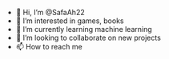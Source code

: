 - 👋 Hi, I’m @SafaAh22
- 👀 I’m interested in games, books
- 🌱 I’m currently learning machine learning
- 💞️ I’m looking to collaborate on new projects
- 📫 How to reach me 

<!---
SafaAh22/SafaAh22 is a ✨ special ✨ repository because its `README.md` (this file) appears on your GitHub profile.
You can click the Preview link to take a look at your changes.
--->

